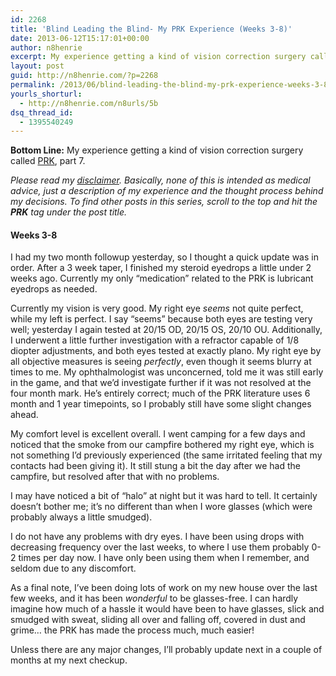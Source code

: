 ```yaml
---
id: 2268
title: 'Blind Leading the Blind- My PRK Experience (Weeks 3-8)'
date: 2013-06-12T15:17:01+00:00
author: n8henrie
excerpt: My experience getting a kind of vision correction surgery called PRK, part 7.
layout: post
guid: http://n8henrie.com/?p=2268
permalink: /2013/06/blind-leading-the-blind-my-prk-experience-weeks-3-8/
yourls_shorturl:
  - http://n8henrie.com/n8urls/5b
dsq_thread_id:
  - 1395540249
---
```

**Bottom Line:** My experience getting a kind of vision correction surgery called <a target="_blank" href="http://en.wikipedia.org/wiki/Photorefractive_keratectomy" title="Photorefractive keratectomy - Wikipedia, the free encyclopedia">PRK</a>, part 7. <!--more-->

_Please read my [disclaimer](http://n8henrie.com/disclaimer). Basically, none of this is intended as medical advice, just a description of my experience and the thought process behind my decisions. To find other posts in this series, scroll to the top and hit the **PRK** tag under the post title._

#### Weeks 3-8

I had my two month followup yesterday, so I thought a quick update was in order. After a 3 week taper, I finished my steroid eyedrops a little under 2 weeks ago. Currently my only &#8220;medication&#8221; related to the PRK is lubricant eyedrops as needed.

Currently my vision is very good. My right eye _seems_ not quite perfect, while my left is perfect. I say &#8220;seems&#8221; because both eyes are testing very well; yesterday I again tested at 20/15 OD, 20/15 OS, 20/10 OU. Additionally, I underwent a little further investigation with a refractor capable of 1/8 diopter adjustments, and both eyes tested at exactly plano. My right eye by all objective measures is seeing _perfectly_, even though it seems blurry at times to me. My ophthalmologist was unconcerned, told me it was still early in the game, and that we&#8217;d investigate further if it was not resolved at the four month mark. He&#8217;s entirely correct; much of the PRK literature uses 6 month and 1 year timepoints, so I probably still have some slight changes ahead.

My comfort level is excellent overall. I went camping for a few days and noticed that the smoke from our campfire bothered my right eye, which is not something I&#8217;d previously experienced (the same irritated feeling that my contacts had been giving it). It still stung a bit the day after we had the campfire, but resolved after that with no problems.

I may have noticed a bit of &#8220;halo&#8221; at night but it was hard to tell. It certainly doesn&#8217;t bother me; it&#8217;s no different than when I wore glasses (which were probably always a little smudged).

I do not have any problems with dry eyes. I have been using drops with decreasing frequency over the last weeks, to where I use them probably 0-2 times per day now. I have only been using them when I remember, and seldom due to any discomfort.

As a final note, I&#8217;ve been doing lots of work on my new house over the last few weeks, and it has been _wonderful_ to be glasses-free. I can hardly imagine how much of a hassle it would have been to have glasses, slick and smudged with sweat, sliding all over and falling off, covered in dust and grime&#8230; the PRK has made the process much, much easier!

Unless there are any major changes, I&#8217;ll probably update next in a couple of months at my next checkup.